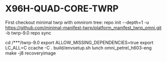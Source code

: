 # X96H-QUAD-CORE-TWRP

First checkout minimal twrp with omnirom tree: 
repo init --depth=1 -u https://github.com/minimal-manifest-twrp/platform_manifest_twrp_omni.git -b twrp-9.0 
repo sync

cd /***/twrp-9.0 
export ALLOW_MISSING_DEPENDENCIES=true 
export LC_ALL=C ccache -C 
. build/envsetup.sh 
lunch omni_petrel_h603-eng 
make -j8 recoveryimage
